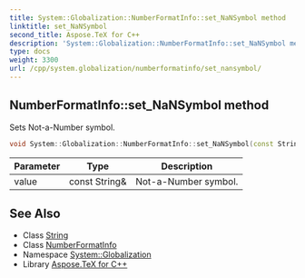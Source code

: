 ```yaml
---
title: System::Globalization::NumberFormatInfo::set_NaNSymbol method
linktitle: set_NaNSymbol
second_title: Aspose.TeX for C++
description: 'System::Globalization::NumberFormatInfo::set_NaNSymbol method. Sets Not-a-Number symbol in C++.'
type: docs
weight: 3300
url: /cpp/system.globalization/numberformatinfo/set_nansymbol/
---
```

## NumberFormatInfo::set_NaNSymbol method


Sets Not-a-Number symbol.

```cpp
void System::Globalization::NumberFormatInfo::set_NaNSymbol(const String &value)
```


| Parameter | Type | Description |
| --- | --- | --- |
| value | const String\& | Not-a-Number symbol. |

## See Also

* Class [String](../../../system/string/)
* Class [NumberFormatInfo](../)
* Namespace [System::Globalization](../../)
* Library [Aspose.TeX for C++](../../../)
